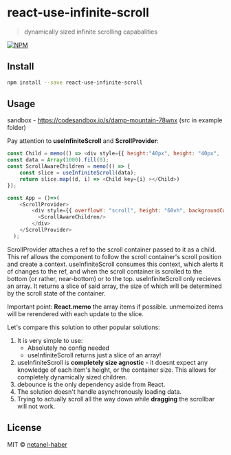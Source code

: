 # react-use-infinite-scroll

> dynamically sized infinite scrolling capabalities

[![NPM](https://img.shields.io/npm/v/react-use-infinite-scroll.svg)](https://www.npmjs.com/package/react-use-infinite-scroll)

## Install

```bash
npm install --save react-use-infinite-scroll
```

## Usage

sandbox - https://codesandbox.io/s/damp-mountain-78wnx (src in example folder)

Pay attention to **useInfiniteScroll** and **ScrollProvider**:
```javascript
const Child = memo(() => <div style={{ height:"40px", height: "40px",  }}/>);
const data = Array(1000).fill(0);
const ScrollAwareChildren = memo(() => {
	const slice = useInfiniteScroll(data);
	return slice.map((d, i) => <Child key={i} ></Child>)
});

const App = ()=>(
	<ScrollProvider>
		<div style={{ overflowY: "scroll", height: "60vh", backgroundColor: "beige" }}>
		  <ScrollAwareChildren/>
		</div>
	</ScrollProvider>
  );
```
ScrollProvider attaches a ref to the scroll container passed to it as a child.
This ref allows the component to follow the scroll container's scroll position and create a context.
useInfiniteScroll consumes this context, which alerts it of changes to the ref, and when the scroll container is scrolled to the bottom (or rather, near-bottom) or to the top.
useInfiniteScroll only recieves an array.  It returns a slice of said array, the size of which will be determined by the scroll state of the container.

Important point: **React.memo** the array items if possible. unmemoized items will be rerendered with each update to the slice.

Let's compare this solution to other popular solutions:
1. It is very simple to use:
    -  Absolutely no config needed
    -  useInfiniteScroll returns just a slice of an array!
2. useInfiniteScroll is **completely size agnostic** - it doesnt expect any knowledge of each item's height, or the container size. This allows for completely dynamically sized children.
3. debounce is the only dependency aside from React.
4. The solution doesn't handle asynchronously loading data.
5.  Trying to actually scroll all the way down while **dragging** the scrollbar will not work.

## License

MIT © [netanel-haber](https://github.com/netanel-haber)
